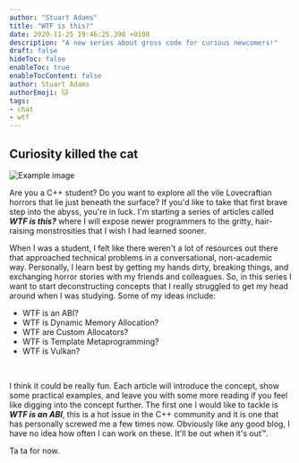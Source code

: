 ```yaml
---
author: "Stuart Adams"
title: "WTF is this?"
date: 2020-11-25 19:46:25.398 +0100
description: "A new series about gross code for curious newcomers!"
draft: false
hideToc: false
enableToc: true
enableTocContent: false
author: Stuart Adams
authorEmoji: 🐱
tags: 
- chat
- wtf
---
```


## Curiosity killed the cat

![Example image](/violence.png)

Are you a C++ student? Do you want to explore all the vile Lovecraftian horrors that lie just beneath the surface? If you'd like to take that first brave step into the abyss, you're in luck. I'm starting a series of articles called **_WTF is this?_** where I will expose newer programmers to the gritty, hair-raising monstrosities that I wish I had learned sooner.

When I was a student, I felt like there weren't a lot of resources out there that approached technical problems in a conversational, non-academic way. Personally, I learn best by getting my hands dirty, breaking things, and exchanging horror stories with my friends and colleagues. So, in this series I want to start deconstructing concepts that I really struggled to get my head around when I was studying. Some of my ideas include:

* WTF is an ABI?
* WTF is Dynamic Memory Allocation?
* WTF are Custom Allocators?
* WTF is Template Metaprogramming?
* WTF is Vulkan?

<br/>

I think it could be really fun. Each article will introduce the concept, show some practical examples, and leave you with some more reading if you feel like digging into the concept further. The first one I would like to tackle is **_WTF is an ABI_**, this is a hot issue in the C++ community and it is one that has personally screwed me a few times now. Obviously like any good blog, I have no idea how often I can work on these. It'll be out when it's out™️.

Ta ta for now.
